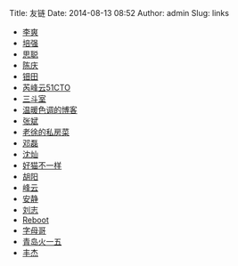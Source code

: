 Title: 友链
Date: 2014-08-13 08:52
Author: admin
Slug: links

* [李爽](http://www.iamle.com)
* [培强](http://peiqiang.net)
* [思聪](http://www.furion.info)
* [陈庆](http://www.chenqing.org)
* [钿田](http://54im.com)
* [芮峰云51CTO](http://rfyiamcool.blog.51cto.com)
* [三斗室](http://chenlinux.com)
* [温暖色调的博客](http://blog.warmcolor.net)
* [张斌](http://opslinux.com)
* [老徐的私房菜](http://laoxu.blog.51cto.com)
* [邓磊](http://dl528888.blog.51cto.com)
* [沈灿](http://www.shencan.net)
* [好猫不一样](http://www.wifizoo.net/blog)
* [胡阳](http://www.the5fire.com)
* [峰云](http://xiaorui.cc)
* [安静](http://www.80aj.com)
* [刘志](http://blog.csdn.net/orangleliu)
* [Reboot](http://linrc.com/blog/)
* [字母哥](http://n4mine.github.io/)
* [青岛火一五](http://bbs.huo15.com/)
* [丰杰](https://www.zhoufengjie.cn/)
